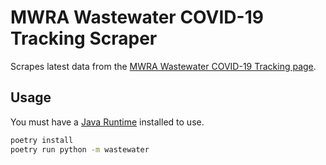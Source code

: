 # MWRA Wastewater COVID-19 Tracking Scraper

Scrapes latest data from the [MWRA Wastewater COVID-19 Tracking page](https://www.mwra.com/biobot/biobotdata.htm).

## Usage

You must have a [Java Runtime](https://java.com/en/download/manual.jsp) installed to use.

```sh
poetry install
poetry run python -m wastewater
```